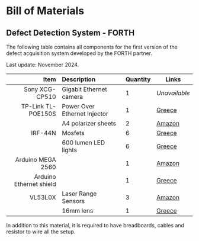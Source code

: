 # Bill of Materials

## Defect Detection System - FORTH

The following table contains all components for the first version of the defect acquisition system developed by the FORTH partner.

Last update: November 2024.

| Item | Description | Quantity | Links |
| ---: | :---------- | :------- | ----- |
| Sony XCG-CP510 | Gigabit Ethernet camera| 1 | _Unavailable_ |
| TP-Link TL-POE150S | Power Over Ethernet Injector | 1 | [Greece](https://www.bhphotovideo.com/c/product/885633-REG/TP_Link_TL_POE150S_Power_Over_Ethernet.html)|
| | A4 polarizer sheets | 2 | [Amazon](https://amzn.eu/d/eoilMHq) |
| IRF-44N | Mosfets | 6 | [Greece](https://electron-kriti.gr/el/ilektronika-exartimata/mosfet/irfz-44n) |
| | 600 lumen LED lights | 6 | [Greece](https://www.themart.gr/fakos-proboleas-led-ergasias-10w-2117864700019.html) |
| Arduino MEGA 2560 | | 1 | [Amazon](https://amzn.eu/d/9xASDQn) |
| Arduino Ethernet shield | | 1 | [Greece](https://electron-kriti.gr/el/fakoi/w-5100) |
| VL53L0X | Laser Range Sensors | 3 | [Amazon](https://amzn.eu/d/fJD8Z1o) |
| | 16mm lens | 1 | [Greece](https://nettop.gr/index.php/raspberry-pi/camera/16mm-telephoto-lens.html) |


In addition to this material, it is required to have breadboards, cables and resistor to wire all the setup.
